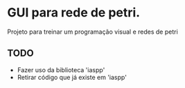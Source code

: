 # GUI para rede de petri.
Projeto para treinar um programação visual e redes de petri

## TODO
* Fazer uso da biblioteca 'iaspp'
* Retirar código que já existe em 'iaspp'
